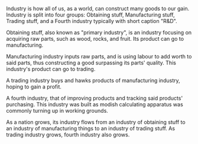 Industry is how all of us, as a world, can construct many goods to our gain. Industry is split into four groups: Obtaining stuff, Manufacturing stuff, Trading stuff, and a Fourth industry typically with short caption "R&D".

Obtaining stuff, also known as "primary industry", is an industry focusing on acquiring raw parts, such as wood, rocks, and fruit. Its product can go to manufacturing.

Manufacturing industry inputs raw parts, and is using labour to add worth to said parts, thus constructing a good surpassing its parts' quality. This industry's product can go to trading.

A trading industry buys and hawks products of manufacturing industry, hoping to gain a profit.

A fourth industry, that of improving products and tracking said products' purchasing. This industry was built as modish calculating apparatus was commonly turning up in working grounds.

As a nation grows, its industry flows from an industry of obtaining stuff to an industry of manufacturing things to an industry of trading stuff. As trading industry grows, fourth industry also grows.
